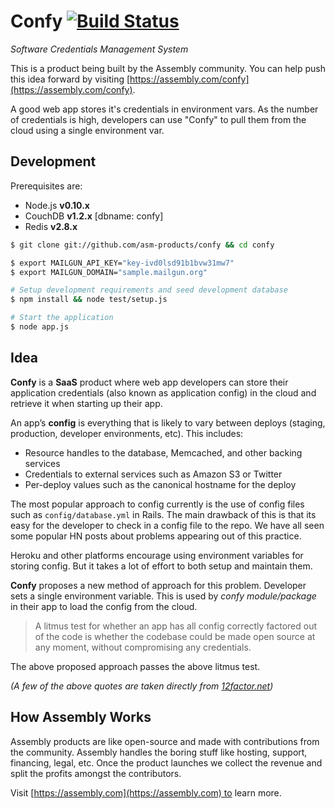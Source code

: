 # Confy [![Build Status](https://travis-ci.org/asm-products/confy.svg)](https://travis-ci.org/asm-products/confy)

_Software Credentials Management System_

This is a product being built by the Assembly community. You can help push this idea forward by visiting [https://assembly.com/confy](https://assembly.com/confy).

A good web app stores it's credentials in environment vars. As the number of credentials is high, developers can use "Confy" to pull them from the cloud using a single environment var.

## Development

Prerequisites are:

 * Node.js __v0.10.x__
 * CouchDB __v1.2.x__ [dbname: confy]
 * Redis __v2.8.x__

```bash
$ git clone git://github.com/asm-products/confy && cd confy

$ export MAILGUN_API_KEY="key-ivd0lsd91b1bvw31mw7"
$ export MAILGUN_DOMAIN="sample.mailgun.org"

# Setup development requirements and seed development database
$ npm install && node test/setup.js

# Start the application
$ node app.js
```

## Idea

**Confy** is a **SaaS** product where web app developers can store their application credentials (also known as application config) in the cloud and retrieve it when starting up their app.

An app’s **config** is everything that is likely to vary between deploys (staging, production, developer environments, etc). This includes:

* Resource handles to the database, Memcached, and other backing services
* Credentials to external services such as Amazon S3 or Twitter
* Per-deploy values such as the canonical hostname for the deploy

The most popular approach to config currently is the use of config files such as `config/database.yml` in Rails. The main drawback of this is that its easy for the developer to check in a config file to the repo. We have all seen some popular HN posts about problems appearing out of this practice.

Heroku and other platforms encourage using environment variables for storing config. But it takes a lot of effort to both setup and maintain them.

**Confy** proposes a new method of approach for this problem. Developer sets a single environment variable. This is used by _confy module/package_ in their app to load the config from the cloud.

> A litmus test for whether an app has all config correctly factored out of the code is whether the codebase could be made open source at any moment, without compromising any credentials.

The above proposed approach passes the above litmus test.

_(A few of the above quotes are taken directly from [12factor.net](http://12factor.net))_

## How Assembly Works

Assembly products are like open-source and made with contributions from the community. Assembly handles the boring stuff like hosting, support, financing, legal, etc. Once the product launches we collect the revenue and split the profits amongst the contributors.

Visit [https://assembly.com](https://assembly.com) to learn more.
